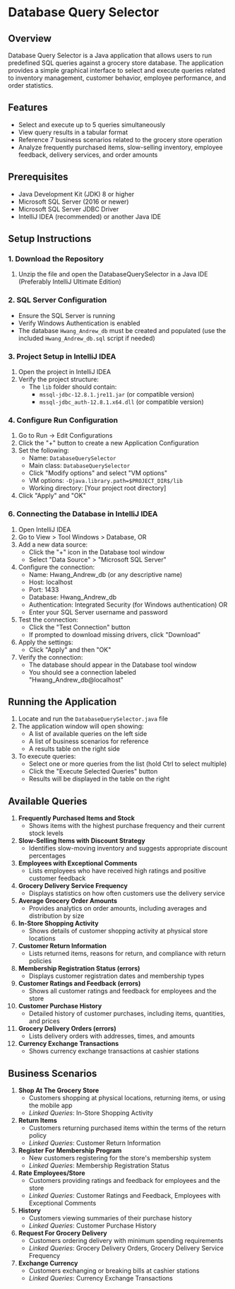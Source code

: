 # **Database Query Selector**

## **Overview**

Database Query Selector is a Java application that allows users to run predefined SQL queries against a grocery store database. The application provides a simple graphical interface to select and execute queries related to inventory management, customer behavior, employee performance, and order statistics.

## **Features**

* Select and execute up to 5 queries simultaneously  
* View query results in a tabular format  
* Reference 7 business scenarios related to the grocery store operation  
* Analyze frequently purchased items, slow-selling inventory, employee feedback, delivery services, and order amounts

## **Prerequisites**

* Java Development Kit (JDK) 8 or higher  
* Microsoft SQL Server (2016 or newer)  
* Microsoft SQL Server JDBC Driver  
* IntelliJ IDEA (recommended) or another Java IDE

## **Setup Instructions**

### **1\. Download the Repository**

1. Unzip the file and open the DatabaseQuerySelector in a Java IDE (Preferably IntelliJ Ultimate Edition)

### **2\. SQL Server Configuration**

* Ensure the SQL Server is running  
* Verify Windows Authentication is enabled  
* The database `Hwang_Andrew_db` must be created and populated (use the included `Hwang_Andrew_db.sql` script if needed)

### **3\. Project Setup in IntelliJ IDEA**

1. Open the project in IntelliJ IDEA  
2. Verify the project structure:  
   * The `lib` folder should contain:  
     * `mssql-jdbc-12.8.1.jre11.jar` (or compatible version)  
     * `mssql-jdbc_auth-12.8.1.x64.dll` (or compatible version)

### **4\. Configure Run Configuration**

1. Go to Run → Edit Configurations  
2. Click the "+" button to create a new Application Configuration  
3. Set the following:  
   * Name: `DatabaseQuerySelector`  
   * Main class: `DatabaseQuerySelector`  
   * Click "Modify options" and select "VM options"  
   * VM options: `-Djava.library.path=$PROJECT_DIR$/lib`  
   * Working directory: \[Your project root directory\]  
4. Click "Apply" and "OK"

### **6\. Connecting the Database in IntelliJ IDEA**

1. Open IntelliJ IDEA  
2. Go to View \> Tool Windows \> Database, OR  
3. Add a new data source:  
   * Click the "+" icon in the Database tool window  
   * Select "Data Source" \> "Microsoft SQL Server"  
4. Configure the connection:  
   * Name: Hwang\_Andrew\_db (or any descriptive name)  
   * Host: localhost  
   * Port: 1433  
   * Database: Hwang\_Andrew\_db  
   * Authentication: Integrated Security (for Windows authentication) OR  
   * Enter your SQL Server username and password  
5. Test the connection:  
   * Click the "Test Connection" button  
   * If prompted to download missing drivers, click "Download"  
6. Apply the settings:  
   * Click "Apply" and then "OK"  
7. Verify the connection:  
   * The database should appear in the Database tool window  
   * You should see a connection labeled "Hwang\_Andrew\_db@localhost"

## **Running the Application**

1. Locate and run the `DatabaseQuerySelector.java` file  
2. The application window will open showing:  
   * A list of available queries on the left side  
   * A list of business scenarios for reference  
   * A results table on the right side  
3. To execute queries:  
   * Select one or more queries from the list (hold Ctrl to select multiple)  
   * Click the "Execute Selected Queries" button  
   * Results will be displayed in the table on the right

## **Available Queries**

1. **Frequently Purchased Items and Stock**  
   * Shows items with the highest purchase frequency and their current stock levels  
2. **Slow-Selling Items with Discount Strategy**  
   * Identifies slow-moving inventory and suggests appropriate discount percentages  
3. **Employees with Exceptional Comments**  
   * Lists employees who have received high ratings and positive customer feedback  
4. **Grocery Delivery Service Frequency**  
   * Displays statistics on how often customers use the delivery service  
5. **Average Grocery Order Amounts**  
   * Provides analytics on order amounts, including averages and distribution by size  
6. **In-Store Shopping Activity**  
   * Shows details of customer shopping activity at physical store locations  
7. **Customer Return Information**  
   * Lists returned items, reasons for return, and compliance with return policies  
8. **Membership Registration Status (errors)**  
   * Displays customer registration dates and membership types  
9. **Customer Ratings and Feedback (errors)**  
   * Shows all customer ratings and feedback for employees and the store  
10. **Customer Purchase History**  
    * Detailed history of customer purchases, including items, quantities, and prices  
11. **Grocery Delivery Orders (errors)**  
    * Lists delivery orders with addresses, times, and amounts  
12. **Currency Exchange Transactions**  
    * Shows currency exchange transactions at cashier stations

## **Business Scenarios**

1. **Shop At The Grocery Store**  
   * Customers shopping at physical locations, returning items, or using the mobile app  
   * *Linked Queries*: In-Store Shopping Activity  
2. **Return Items**  
   * Customers returning purchased items within the terms of the return policy  
   * *Linked Queries*: Customer Return Information  
3. **Register For Membership Program**  
   * New customers registering for the store's membership system  
   * *Linked Queries*: Membership Registration Status  
4. **Rate Employees/Store**  
   * Customers providing ratings and feedback for employees and the store  
   * *Linked Queries*: Customer Ratings and Feedback, Employees with Exceptional Comments  
5. **History**  
   * Customers viewing summaries of their purchase history  
   * *Linked Queries*: Customer Purchase History  
6. **Request For Grocery Delivery**  
   * Customers ordering delivery with minimum spending requirements  
   * *Linked Queries*: Grocery Delivery Orders, Grocery Delivery Service Frequency  
7. **Exchange Currency**  
   * Customers exchanging or breaking bills at cashier stations  
   * *Linked Queries*: Currency Exchange Transactions


